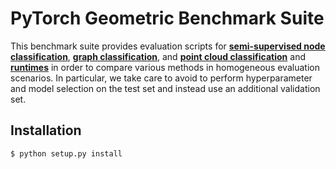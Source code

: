 # PyTorch Geometric Benchmark Suite

This benchmark suite provides evaluation scripts for **[semi-supervised node classification](https://github.com/rusty1s/pytorch_geometric/tree/master/benchmark/citation)**, **[graph classification](https://github.com/rusty1s/pytorch_geometric/tree/master/benchmark/kernel)**, and **[point cloud classification](https://github.com/rusty1s/pytorch_geometric/tree/master/benchmark/points)** and **[runtimes](https://github.com/rusty1s/pytorch_geometric/tree/master/benchmark/runtime)** in order to compare various methods in homogeneous evaluation scenarios.
In particular, we take care to avoid to perform hyperparameter and model selection on the test set and instead use an additional validation set.

## Installation

```
$ python setup.py install
```
